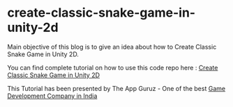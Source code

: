 # create-classic-snake-game-in-unity-2d

Main objective of this blog is to give an idea about how to Create Classic Snake Game in Unity 2D.

You can find complete tutorial on how to use this code repo here : [Create Classic Snake Game in Unity 2D](www.theappguruz.com/unity/create-classic-snake-game-in-unity-2d/)

This Tutorial has been presented by The App Guruz - One of the best [Game Development Company in India](http://www.theappguruz.com/mobile-application-development/)
